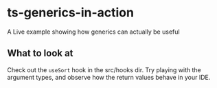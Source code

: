 # ts-generics-in-action
A Live example showing how generics can actually be useful


## What to look at
Check out the `useSort` hook in the src/hooks dir. Try playing with the argument types, and observe how the return values behave in your IDE.

